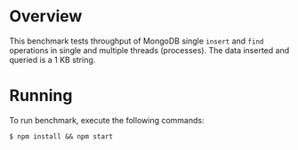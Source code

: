 # Overview

This benchmark tests throughput of MongoDB single `insert` and `find` operations in
single and multiple threads (processes). The data inserted and queried is a 1 KB string.

# Running

To run benchmark, execute the following commands:

```
$ npm install && npm start
```
